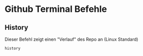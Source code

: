# Github Terminal Befehle


## History
Dieser Befehl zeigt einen "Verlauf" des Repo an (Linux Standard)

    history
    
